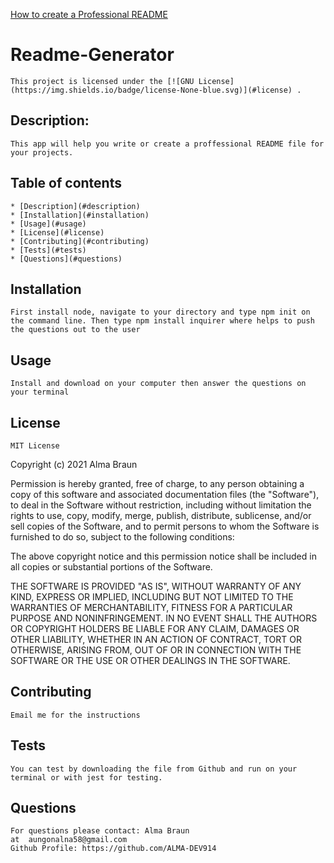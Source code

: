 [How to create a Professional README](./readme-guide.md)
# Readme-Generator

    This project is licensed under the [![GNU License](https://img.shields.io/badge/license-None-blue.svg)](#license) .
        
## Description:
    This app will help you write or create a proffessional README file for your projects.
        
## Table of contents
    * [Description](#description)
    * [Installation](#installation)
    * [Usage](#usage)
    * [License](#license)
    * [Contributing](#contributing)
    * [Tests](#tests)
    * [Questions](#questions)
        
## Installation
    First install node, navigate to your directory and type npm init on the command line. Then type npm install inquirer where helps to push the questions out to the user

## Usage

    Install and download on your computer then answer the questions on your terminal
    
## License
    MIT License

Copyright (c) 2021 Alma Braun

Permission is hereby granted, free of charge, to any person obtaining a copy
of this software and associated documentation files (the "Software"), to deal
in the Software without restriction, including without limitation the rights
to use, copy, modify, merge, publish, distribute, sublicense, and/or sell
copies of the Software, and to permit persons to whom the Software is
furnished to do so, subject to the following conditions:

The above copyright notice and this permission notice shall be included in all
copies or substantial portions of the Software.

THE SOFTWARE IS PROVIDED "AS IS", WITHOUT WARRANTY OF ANY KIND, EXPRESS OR
IMPLIED, INCLUDING BUT NOT LIMITED TO THE WARRANTIES OF MERCHANTABILITY,
FITNESS FOR A PARTICULAR PURPOSE AND NONINFRINGEMENT. IN NO EVENT SHALL THE
AUTHORS OR COPYRIGHT HOLDERS BE LIABLE FOR ANY CLAIM, DAMAGES OR OTHER
LIABILITY, WHETHER IN AN ACTION OF CONTRACT, TORT OR OTHERWISE, ARISING FROM,
OUT OF OR IN CONNECTION WITH THE SOFTWARE OR THE USE OR OTHER DEALINGS IN THE
SOFTWARE.
    
## Contributing
    Email me for the instructions
## Tests
    You can test by downloading the file from Github and run on your terminal or with jest for testing.
    
## Questions
    For questions please contact: Alma Braun
    at  aungonalna58@gmail.com
    Github Profile: https://github.com/ALMA-DEV914 